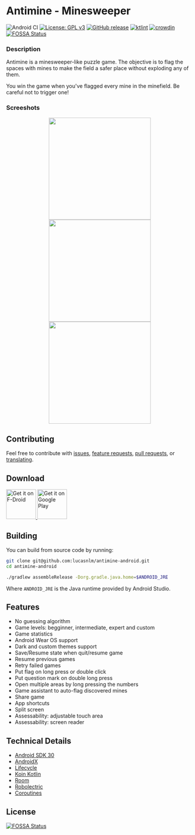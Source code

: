# Antimine - Minesweeper
![Android CI](https://github.com/lucasnlm/antimine-android/workflows/Android%20CI/badge.svg) [![License: GPL v3](https://img.shields.io/badge/License-GPLv3-blue.svg)](https://www.gnu.org/licenses/gpl-3.0) [![GitHub release](https://img.shields.io/github/release/lucasnlm/antimine-android.svg?maxAge=60)](https://github.com/lucasnlm/antimine-android/releases) [![ktlint](https://img.shields.io/badge/code%20style-%E2%9D%A4-FF4081.svg)](https://ktlint.github.io/) [![crowdin](https://badges.crowdin.net/antimine-android/localized.svg)](https://crowdin.com/project/antimine-android) [![FOSSA Status](https://app.fossa.io/api/projects/git%2Bgithub.com%2Flucasnlm%2Fantimine-android.svg?type=shield)](https://app.fossa.io/projects/git%2Bgithub.com%2Flucasnlm%2Fantimine-android?ref=badge_shield)

### Description

Antimine is a minesweeper-like puzzle game. The objective is to flag the spaces with mines to make the field a safer place without exploding any of them.

You win the game when you've flagged every mine in the minefield. Be careful not to trigger one!

### Screeshots

<p align="center">
    <img src="https://github.com/lucasnlm/antimine-android/blob/master/fastlane/metadata/android/image_1.png" width="275px"/>
    <img src="https://github.com/lucasnlm/antimine-android/blob/master/fastlane/metadata/android/image_5.png" width="275px"/>
    <img src="https://github.com/lucasnlm/antimine-android/blob/master/fastlane/metadata/android/image_3.png" width="275px"/>
</p>

## Contributing

Feel free to contribute with [issues](https://github.com/lucasnlm/antimine-android/issues), [feature requests](https://github.com/lucasnlm/antimine-android/issues), [pull requests](https://github.com/lucasnlm/antimine-android/pulls), or [translating](https://crowdin.com/project/antimine-android).

## Download

<a href="https://f-droid.org/packages/dev.lucanlm.antimine/">
    <img src="https://raw.githubusercontent.com/lucasnlm/antimine-android/master/.github/fdroid.png" alt="Get it on F-Droid" height="80"/>
</a>
<a href="https://play.google.com/store/apps/details?id=com.logical.minato">
    <img src="https://raw.githubusercontent.com/lucasnlm/antimine-android/master/.github/google_play.png" alt="Get it on Google Play" height="80"/>
</a>

## Building

You can build from source code by running:

```bash
git clone git@github.com:lucasnlm/antimine-android.git
cd antimine-android

./gradlew assembleRelease -Dorg.gradle.java.home=$ANDROID_JRE
```

Where `ANDROID_JRE` is the Java runtime provided by Android Studio.

## Features

- No guessing algorithm
- Game levels: begginner, intermediate, expert and custom
- Game statistics
- Android Wear OS support
- Dark and custom themes support
- Save/Resume state when quit/resume game
- Resume previous games
- Retry failed games
- Put flag on long press or double click
- Put question mark on double long press
- Open multiple areas by long pressing the numbers
- Game assistant to auto-flag discovered mines
- Share game
- App shortcuts
- Split screen
- Assessability: adjustable touch area
- Assessability: screen reader

## Technical Details

- [Android SDK 30](https://developer.android.com/about/versions/11)
- [AndroidX](https://developer.android.com/jetpack/androidx)
- [Lifecycle](https://developer.android.com/topic/libraries/architecture/lifecycle)
- [Koin Kotlin](https://github.com/InsertKoinIO/koin)
- [Room](https://developer.android.com/training/data-storage/room)
- [Robolectric](http://robolectric.org/)
- [Coroutines](https://kotlinlang.org/docs/reference/coroutines-overview.html)


## License
[![FOSSA Status](https://app.fossa.io/api/projects/git%2Bgithub.com%2Flucasnlm%2Fantimine-android.svg?type=large)](https://app.fossa.io/projects/git%2Bgithub.com%2Flucasnlm%2Fantimine-android?ref=badge_large)
